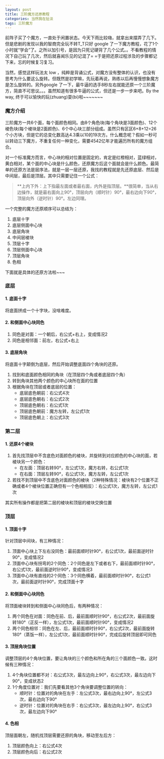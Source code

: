 ```yaml
---
layout: post
title: 三阶魔方还原教程
categories: 当然我在扯淡
tags: 三阶魔方
---
```


前阵子买了个魔方，一直处于闲置状态。今天下雨比较嗨，就拿出来摆弄了几下。但是悲剧的发现以我的智商完全玩不转T_T只好 google 了一下魔方教程，花了1个小时就“学会”了。之所以加引号，是因为只死记硬背了几个公式。。不看教程的情况下自己玩了几次，然后就喜闻乐见的记混了= =于是把还原过程涉及的步骤都记下来，忘的时候复习复习。

当然，感觉这样玩法太 low ，纯粹是背诵公式，对魔方没有整体的认识，也没有思考为什么要这么旋转。但既然是初学嘛，先玩着再说，熟练以后再慢慢想象魔方是怎么旋转的。另外google 了一下，最牛逼的选手8秒左右就能还原一个三阶魔方，简直不可思议。。。虽然知道有很多牛逼的公式，但还是一步一步来吧。By the way, 终于可以愉快的玩(zhuang)耍(bi)啦~~~~~~~

### 魔方介绍

三阶魔方一共6个面，每个面颜色相同。由8个角色块(每个角块是3面颜色)、12个棱色块(每个棱块是2面颜色)、6个中心块三部分组成。虽然只有区区6+8+12=26个小方块，但是它的总变化数高达4.3乘以10的19次方。什么概念呢？假如一秒可以转动三下魔方，不重复任何一种变化，需要4542亿年才能遍历所有的魔方组合。

对一个标准魔方而言，中心块的相对位置是固定的，肯定是红橙相对，蓝绿相对，黄白相对，某个面的中心块是什么颜色，还原魔方后这个面就会是什么颜色。最简单的还原方法是层序法，就是一层一层还原，我找的教程就是先还原底层、然后是中间层，最后是顶层。其中只需要记住一个公式：

> **上内下外：上下指最左面或者最右面，内外是指顶层。**很简单，当从右边操作，就是最右面向上90°，顶层向内（顺时针）90°，最右边向下90°，顶层向外（逆时针）90°。左边同理。

一个完整的魔方还原顺序可以总结为：

1. 底层十字
2. 底层侧面中心块
3. 底层角块
4. 中间层棱块
5. 顶层十字
6. 顶层侧面中心块
7. 顶层角块
8. 色相

下面就是具体的还原方法啦~~~

### 底层

#### 1. 底面十字

将底面拼成一个十字块，没啥难度。

#### 2. 和侧面中心块同色

1. 同色是对面：一个朝后，右公式+右上，变成情况2
2. 同色是相邻面：前左，右公式+右上

#### 3. 底层角块

将底面十字颠倒为底层，然后开始调整底面四个角块的还原。

1. 找到和底面颜色相同的角块（在顶层四个角或者底层四个角）
2. 转到角块其他两个颜色的中心块所在面的位置
3. 根据角块在顶层或者底层的位置：
    * 底层底色朝前：右公式4次
    * 底层底色朝右：右公式2次
    * 顶层底色朝右：右公式1次
    * 顶层底色朝前：魔方左转，左公式1次
    * 顶层底色朝上：右公式3次

### 第二层

#### 1. 还原4个棱块

1. 首先找顶层中不含底色对面颜色的棱块，并旋转到对应颜色的中心块的面，若棱块另一个颜色：
	* 在左面：顶层右转90°，左公式1次，魔方右转，右公式1次
	* 在右面：顶层左转90°，右公式1次，魔方左转，左公式1次
2. 若找不到顶层中不含底色对面颜色的棱块（2种特殊情况：棱块有2个位置不正确或者4个棱块位置正确但有一个色相相反）：右公式1次，魔方左转，左公式1次

其实所有操作都是把第二层的棱块和顶层的棱块交换位置

### 顶层

#### 1. 顶面十字

针对顶层中间块，有三种情况：

1. 顶面中心块上下左右没同色：最前面顺时针90°，右公式1次，最前面逆时针90°，变成情况2
2. 顶面中心块有拐弯的2个同色：2个同色是左下或者右下，最前面顺时针90°，右公式1次，最前面逆时针90°，变成情况3
3. 顶面中心块有直线的2个同色：3个同色横着，最前面顺时针90°，右公式1次，最前面逆时针90°，完成顶面十字

#### 2. 和侧面中心块同色

将顶面棱块转到和侧面中心块同色后，有两种情况：

1. 两个同色在对面：同色在前、后，最前面顺时针90°，右公式2次，最前面旋转180°（正反一样），左公式1次，最前面顺时针90°，变成情况2
2. 两个同色相邻：同色在左、后，最前面顺时针90°，右公式2次，最前面旋转180°（蒸饭一样），左公式1次，最前面顺时针90°，完成后旋转顶层即可同色

#### 3. 顶层角块位置

调整顶层的4个角块位置，要让角块的三个颜色和所在角的三个面颜色一致。这时候有三种情况：

1. 4个角块位置都不对：右公式3次，最左边向上90°，右公式3次，最左边向下90°，变成状态2
2. 1个角度位置对：我们先要看其他3个角块要调整位置的转向：
    * 顺时针：位置对的角块在左手：左公式3次，最右边向上90°，左公式3次，最右边向下90°
    * 逆时针：位置对的角块在右手：右公式3次，最左边向上90°，右公式3次，最左边向下90°

#### 4. 色相

顶层面朝左，随机找顶层需要还原的角块，移动至左后方：

1. 顶层颜色向上：右公式4次
2. 顶层颜色向后：右公式2次